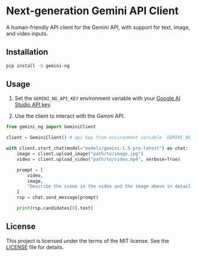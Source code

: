 # Next-generation Gemini API Client

A human-friendly API client for the Gemini API, with support for text, image, and video inputs.

## Installation

```bash
pip install -U gemini-ng
```

## Usage

1. Set the `GEMINI_NG_API_KEY` environment variable with your [Google AI Studio API key](https://aistudio.google.com/app/apikey).

2. Use the client to interact with the Gemini API.

```python
from gemini_ng import GeminiClient

client = GeminiClient() # api key from environment variable `GEMINI_NG_API_KEY`

with client.start_chat(model="models/gemini-1.5-pro-latest") as chat:
    image = client.upload_image("path/to/image.jpg")
    video = client.upload_video("path/to/video.mp4", verbose=True)

    prompt = [
        video,
        image,
        "Describe the scene in the video and the image above in detail.",
    ]
    rsp = chat.send_message(prompt)

    print(rsp.candidates[0].text)
```

## License

This project is licensed under the terms of the MIT license. See the [LICENSE](LICENSE) file for details.
